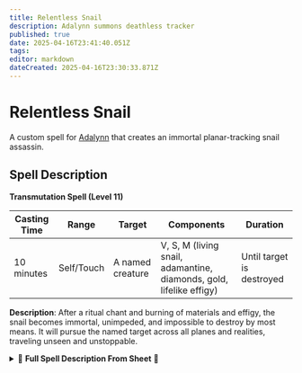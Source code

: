 ```yaml
---
title: Relentless Snail
description: Adalynn summons deathless tracker
published: true
date: 2025-04-16T23:41:40.051Z
tags: 
editor: markdown
dateCreated: 2025-04-16T23:30:33.871Z
---
```


# Relentless Snail

A custom spell for [Adalynn](/characters/adalynn) that creates an immortal planar-tracking snail assassin.

## Spell Description

**Transmutation Spell (Level 11)**

| **Casting Time** | **Range** | **Target** | **Components** | **Duration** |
| --- | --- | --- | --- | --- |
| 10 minutes | Self/Touch | A named creature | V, S, M (living snail, adamantine, diamonds, gold, lifelike effigy) | Until target is destroyed |

**Description**: After a ritual chant and burning of materials and effigy, the snail becomes immortal, unimpeded, and impossible to destroy by most means. It will pursue the named target across all planes and realities, traveling unseen and unstoppable.

<details>
  <summary>
    📖 <strong>Full Spell Description From Sheet</strong> 📖 
  </summary>
Level 11 Transmutation Spell
  
Relentless Snail
  
Casting Time: 10 minutes
  
range: self/touch
  
components: V, S, M (a living snail, 10 times the weight of the snail in adamantine and diamonds, 100 times the weight of the snail in gold, a lifelike effigy of the target)
  
You take the snail set it on top of the all the material components, which are arranged in the most unstable way possible in front of the effigy. Then once all the components are in placed, burn the effigy and chant the following "OH GREAT AND MIGHTY SNAIL I BESEECH THEE TO HUNT MY ENEMY TO THE ENDS OF TIME AND SPACE, I BESEECH THEE TO HUNT/KILL/DESTORY (caster's choice) 'Target's full name and Title', NOW GO FORTH WITH THE BLESSING OF MY MAGIC AND MAKE MY WILL MANIFEST THROUGH YOU!' Afterwards the effigy and all the components will burn and reduce down to just the snail, and the snail will now move towards its intended target. 
  
Completing this spell will make the snail immortal, and impervious to all damage that wouldn't damage or destory adamantine, the snail's movement cannot be impeded, the snail cannot be grappled or restrained or paralyzed or petrified or stunned or knocked unconcious or incapacitated or charmed or frightened or prone or exhausted. the snail can travel across surfaces of water, fly through the air, and travel the planes of reality at will when not observed by any living being. 
</details>
